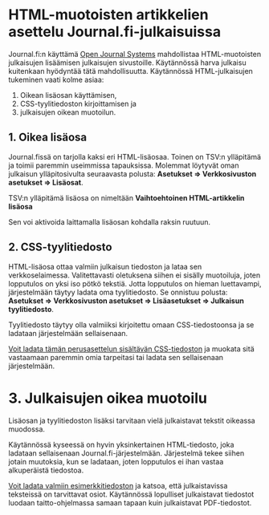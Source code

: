 # HTML-muotoisten artikkelien asettelu Journal.fi-julkaisuissa

Journal.fi:n käyttämä [Open Journal Systems](https://pkp.sfu.ca/ojs/) mahdollistaa HTML-muotoisten julkaisujen lisäämisen julkaisujen sivustoille. Käytännössä harva julkaisu kuitenkaan hyödyntää tätä mahdollisuutta. Käytännössä HTML-julkaisujen tukeminen vaati kolme asiaa:

1. Oikean lisäosan käyttämisen,
2. CSS-tyylitiedoston kirjoittamisen ja
3. julkaisujen oikean muotoilun.

## 1. Oikea lisäosa

Journal.fissä on tarjolla kaksi eri HTML-lisäosaa. Toinen on TSV:n ylläpitämä ja toimii paremmin useimmissa tapauksissa. Molemmat löytyvät oman julkaisun ylläpitosivulta seuraavasta polusta: **Asetukset => Verkkosivuston asetukset => Lisäosat**.

TSV:n ylläpitämä lisäosa on nimeltään **Vaihtoehtoinen HTML-artikkelin lisäosa**

Sen voi aktivoida laittamalla lisäosan kohdalla raksin ruutuun.

## 2. CSS-tyylitiedosto

HTML-lisäosa ottaa valmiin julkaisun tiedoston ja lataa sen verkkoselaimessa. Valitettavasti oletuksena siihen ei sisälly muotoiluja, joten lopputulos on yksi iso pötkö tekstiä. Jotta lopputulos on hieman luettavampi, järjestelmään täytyy ladata oma tyylitiedosto. Se onnistuu polusta: **Asetukset => Verkkosivuston asetukset => Lisäasetukset => Julkaisun tyylitiedosto**.

Tyylitiedosto täytyy olla valmiiksi kirjoitettu omaan CSS-tiedostoonsa ja se ladataan järjestelmään sellaisenaan.

[Voit ladata tämän perusasettelun sisältävän CSS-tiedoston](_assets/StyleSheet.css) ja muokata sitä vastaamaan paremmin omia tarpeitasi tai ladata sen sellaisenaan järjestelmään.

# 3. Julkaisujen oikea muotoilu

Lisäosan ja tyylitiedoston lisäksi tarvitaan vielä julkaistavat tekstit oikeassa muodossa.

Käytännössä kyseessä on hyvin yksinkertainen HTML-tiedosto, joka ladataan sellaisenaan Journal.fi-järjestelmään. Järjestelmä tekee siihen jotain muutoksia, kun se ladataan, joten lopputulos ei ihan vastaa alkuperäistä tiedostoa.

[Voit ladata valmiin esimerkkitiedoston](_assets/malli.html) ja katsoa, että julkaistavissa teksteissä on tarvittavat osiot. Käytännössä lopulliset julkaistavat tiedostot luodaan taitto-ohjelmassa samaan tapaan kuin julkaistavat PDF-tiedostot.
